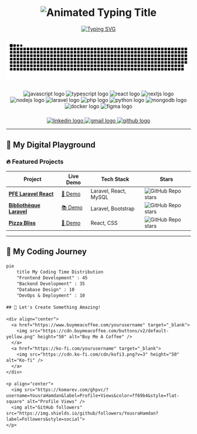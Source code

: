 <h1 align="center">
  <img src="https://readme-typing-svg.demolab.com?font=Fira+Code&weight=700&size=30&duration=4000&pause=1000&color=FF00FF&center=true&vCenter=true&width=500&lines=✨+Yousra+Hamdan;💻+Full-Stack+Alchemist;🚀+Digital+Experience+Creator;🔥+Code+Artist" alt="Animated Typing Title" />
</h1>

<div align="center">
  <a href="https://git.io/typing-svg">
    <img src="https://readme-typing-svg.demolab.com?font=Fira+Code&weight=600&size=22&duration=3000&pause=500&color=00FFFF&center=true&vCenter=true&width=600&lines=Transforming+ideas+into+digital+reality;Building+scalable+solutions+with+♥️;Continuous+learner+and+problem+solver;Open+to+collaborations+and+new+challenges" alt="Typing SVG" />
  </a>
</div>

###

<div align="center">
  <picture>
    <source media="(prefers-color-scheme: dark)" srcset="https://raw.githubusercontent.com/platane/platane/output/github-contribution-grid-snake-dark.svg">
    <source media="(prefers-color-scheme: light)" srcset="https://raw.githubusercontent.com/platane/platane/output/github-contribution-grid-snake.svg">
    <img alt="github contribution grid snake animation" src="https://raw.githubusercontent.com/platane/platane/output/github-contribution-grid-snake.svg">
  </picture>
</div>

###

<div align="center">
  <img src="https://cdn.jsdelivr.net/gh/devicons/devicon/icons/javascript/javascript-original.svg" height="40" width="52" alt="javascript logo"  />
  <img src="https://cdn.jsdelivr.net/gh/devicons/devicon/icons/typescript/typescript-original.svg" height="40" width="52" alt="typescript logo"  />
  <img src="https://cdn.jsdelivr.net/gh/devicons/devicon/icons/react/react-original.svg" height="40" width="52" alt="react logo"  />
  <img src="https://cdn.jsdelivr.net/gh/devicons/devicon/icons/nextjs/nextjs-original.svg" height="40" width="52" alt="nextjs logo"  />
  <img src="https://cdn.jsdelivr.net/gh/devicons/devicon/icons/nodejs/nodejs-original.svg" height="40" width="52" alt="nodejs logo"  />
  <img src="https://cdn.jsdelivr.net/gh/devicons/devicon/icons/laravel/laravel-plain.svg" height="40" width="52" alt="laravel logo"  />
  <img src="https://cdn.jsdelivr.net/gh/devicons/devicon/icons/php/php-original.svg" height="40" width="52" alt="php logo"  />
  <img src="https://cdn.jsdelivr.net/gh/devicons/devicon/icons/python/python-original.svg" height="40" width="52" alt="python logo"  />
  <img src="https://cdn.jsdelivr.net/gh/devicons/devicon/icons/mongodb/mongodb-original.svg" height="40" width="52" alt="mongodb logo"  />
  <img src="https://cdn.jsdelivr.net/gh/devicons/devicon/icons/docker/docker-original.svg" height="40" width="52" alt="docker logo"  />
  <img src="https://cdn.jsdelivr.net/gh/devicons/devicon/icons/figma/figma-original.svg" height="40" width="52" alt="figma logo"  />
</div>

###

<div align="center">
  <a href="https://www.linkedin.com/in/yousra-hamdan/" target="_blank">
    <img src="https://img.shields.io/badge/LinkedIn-0077B5?style=for-the-badge&logo=linkedin&logoColor=white" height="30" alt="linkedin logo" />
  </a>
  <a href="mailto:hmyousra2004@gmail.com" target="_blank">
    <img src="https://img.shields.io/badge/Gmail-D14836?style=for-the-badge&logo=gmail&logoColor=white" height="30" alt="gmail logo" />
  </a>
  <a href="https://github.com/YousraHamdan?tab=repositories" target="_blank">
    <img src="https://img.shields.io/badge/My_Projects-100000?style=for-the-badge&logo=github&logoColor=white" height="30" alt="github logo" />
  </a>
</div>

---

## 🌟 My Digital Playground

### 🔥 Featured Projects

<div align="center">
  
| Project | Live Demo | Tech Stack | Stars |
|---------|----------|------------|-------|
| **[PFE Laravel React](https://github.com/YousraHamdan/PFE_LARAVEL_REACT)** | [🚀 Demo](#) | Laravel, React, MySQL | <img alt="GitHub Repo stars" src="https://img.shields.io/github/stars/YousraHamdan/PFE_LARAVEL_REACT?style=social"> |
| **[Bibliothèque Laravel](https://github.com/YousraHamdan/bibliotheque_laravel_version2)** | [📚 Demo](#) | Laravel, Bootstrap | <img alt="GitHub Repo stars" src="https://img.shields.io/github/stars/YousraHamdan/bibliotheque_laravel_version2?style=social"> |
| **[Pizza Bliss](https://github.com/YousraHamdan/Pizza-Bliss-Reactjs)** | [🍕 Demo](#) | React, CSS | <img alt="GitHub Repo stars" src="https://img.shields.io/github/stars/YousraHamdan/Pizza-Bliss-Reactjs?style=social"> |
  
</div>

---

## 🚀 My Coding Journey

```mermaid
pie
    title My Coding Time Distribution
    "Frontend Development" : 45
    "Backend Development" : 35
    "Database Design" : 10
    "DevOps & Deployment" : 10

## 🤝 Let's Create Something Amazing!

<div align="center">
  <a href="https://www.buymeacoffee.com/yourusername" target="_blank">
    <img src="https://cdn.buymeacoffee.com/buttons/v2/default-yellow.png" height="50" alt="Buy Me A Coffee" />
  </a>
  <a href="https://ko-fi.com/yourusername" target="_blank">
    <img src="https://cdn.ko-fi.com/cdn/kofi3.png?v=3" height="50" alt="Ko-fi" />
  </a>
</div>

<p align="center">
  <img src="https://komarev.com/ghpvc/?username=YousraHamdan&label=Profile+Views&color=ff69b4&style=flat-square" alt="Profile Views" />
  <img alt="GitHub followers" src="https://img.shields.io/github/followers/YousraHamdan?label=Followers&style=social">
</p>
